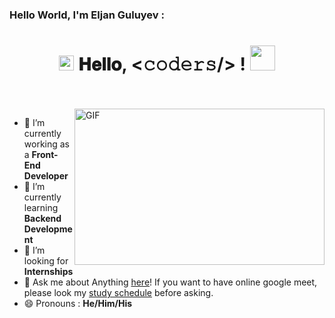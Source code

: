 ### Hello World, I'm Eljan Guluyev :

<h1 align="center">
  <a target="_blank">
    <img src="https://github.com/JayantGoel001/JayantGoel001/blob/master/GIF/Earth.gif" width="24px" style="max-width:100%;">
  </a>
  𝐇𝐞𝐥𝐥𝐨, &lt;𝚌𝚘𝚍𝚎𝚛𝚜/&gt; !
  <a target="_blank">
    <img src="https://github.com/JayantGoel001/JayantGoel001/blob/master/GIF/Hi.gif" width="40px" />
  </a>
</Br>
</h1>

<br/>
<br/>
<a target="_blank">
  <img align="right" height="250" width="400" alt="GIF" src="https://github.com/JayantGoel001/JayantGoel001/blob/master/GIF/code.gif">
</a>

- 🔭 I’m currently working as a **Front-End Developer**
- 🌱 I’m currently learning **Backend Development**
- 🤔 I’m looking for **Internships**
- 💬 Ask me about Anything [here](https://www.instagram.com/eljn_0/)! If you want to have online google meet, please look my [study schedule](https://docs.google.com/spreadsheets/d/1yzbB8nZhU_59Tl7nm7akfupOVTT37rS_xmhkCBE2o8I/edit?usp=sharing) before asking.
- 😄 Pronouns : **He/Him/His**


<!---
eljn0/eljn0 is a ✨ special ✨ repository because its `README.md` (this file) appears on your GitHub profile.
You can click the Preview link to take a look at your changes.
--->
